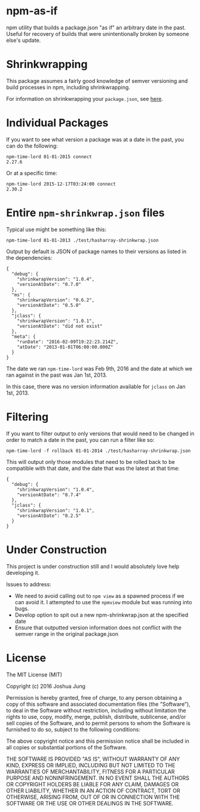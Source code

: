 # npm-as-if
npm utility that builds a package.json "as if" an arbitrary date in the past. Useful for recovery of builds that were unintentionally broken by someone else's update.

# Shrinkwrapping

This package assumes a fairly good knowledge of semver versioning and build processes in npm, including shrinkwrapping. 

For information on shrinkwrapping your `package.json`, see [here](https://docs.npmjs.com/cli/shrinkwrap).

# Individual Packages

If you want to see what version a package was at a date in the past, you can do the following:

    npm-time-lord 01-01-2015 connect
    2.27.6

Or at a specific time:

    npm-time-lord 2015-12-17T03:24:00 connect
    2.30.2

# Entire `npm-shrinkwrap.json` files 

Typical use might be something like this:

    npm-time-lord 01-01-2013 ./test/hasharray-shrinkwrap.json
    
Output by default is JSON of package names to their versions as listed in the dependencies:

    {
      "debug": {
        "shrinkwrapVersion": "1.0.4",
        "versionAtDate": "0.7.0"
      },
      "ms": {
        "shrinkwrapVersion": "0.6.2",
        "versionAtDate": "0.5.0"
      },
      "jclass": {
        "shrinkwrapVersion": "1.0.1",
        "versionAtDate": "did not exist"
      },
      "meta": {
        "runDate": "2016-02-09T19:22:23.214Z",
        "atDate": "2013-01-01T06:00:00.000Z"
      }
    }

The date we ran `npm-time-lord` was Feb 9th, 2016 and the date at which we ran against in the past was Jan 1st, 2013.

In this case, there was no version information available for `jclass` on Jan 1st, 2013.

# Filtering

If you want to filter output to only versions that would need to be changed in order to match a date in the past, you
can run a filter like so:

    npm-time-lord -f rollback 01-01-2014 ./test/hasharray-shrinkwrap.json
    
This will output only those modules that need to be rolled back to be compatible with that date, and the date that
was the latest at that time:

    {
      "debug": {
        "shrinkwrapVersion": "1.0.4",
        "versionAtDate": "0.7.4"
      },
      "jclass": {
        "shrinkwrapVersion": "1.0.1",
        "versionAtDate": "0.2.5"
      }
    }

# Under Construction

This project is under construction still and I would absolutely love help developing it.

Issues to address:

* We need to avoid calling out to `npm view` as a spawned process if we can avoid it. I attempted to use the `npmview` module but was running into bugs.
* Develop option to spit out a new npm-shrinkwrap.json at the specified date
* Ensure that outputted version information does not conflict with the semver range in the original package.json

# License

The MIT License (MIT)

Copyright (c) 2016 Joshua Jung

Permission is hereby granted, free of charge, to any person obtaining a copy
of this software and associated documentation files (the "Software"), to deal
in the Software without restriction, including without limitation the rights
to use, copy, modify, merge, publish, distribute, sublicense, and/or sell
copies of the Software, and to permit persons to whom the Software is
furnished to do so, subject to the following conditions:

The above copyright notice and this permission notice shall be included in all
copies or substantial portions of the Software.

THE SOFTWARE IS PROVIDED "AS IS", WITHOUT WARRANTY OF ANY KIND, EXPRESS OR
IMPLIED, INCLUDING BUT NOT LIMITED TO THE WARRANTIES OF MERCHANTABILITY,
FITNESS FOR A PARTICULAR PURPOSE AND NONINFRINGEMENT. IN NO EVENT SHALL THE
AUTHORS OR COPYRIGHT HOLDERS BE LIABLE FOR ANY CLAIM, DAMAGES OR OTHER
LIABILITY, WHETHER IN AN ACTION OF CONTRACT, TORT OR OTHERWISE, ARISING FROM,
OUT OF OR IN CONNECTION WITH THE SOFTWARE OR THE USE OR OTHER DEALINGS IN THE
SOFTWARE.

